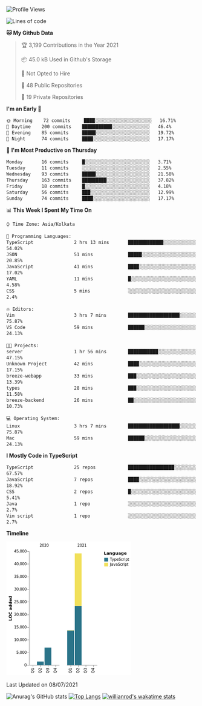 <!--START_SECTION:waka-->
![Profile Views](http://img.shields.io/badge/Profile%20Views-1-blue)

![Lines of code](https://img.shields.io/badge/From%20Hello%20World%20I%27ve%20Written-66336%20lines%20of%20code-blue)

**🐱 My Github Data** 

> 🏆 3,199 Contributions in the Year 2021
 > 
> 📦 45.0 kB Used in Github's Storage 
 > 
> 🚫 Not Opted to Hire
 > 
> 📜 48 Public Repositories 
 > 
> 🔑 19 Private Repositories  
 > 
**I'm an Early 🐤** 

```text
🌞 Morning    72 commits     ████░░░░░░░░░░░░░░░░░░░░░   16.71% 
🌆 Daytime    200 commits    ███████████░░░░░░░░░░░░░░   46.4% 
🌃 Evening    85 commits     █████░░░░░░░░░░░░░░░░░░░░   19.72% 
🌙 Night      74 commits     ████░░░░░░░░░░░░░░░░░░░░░   17.17%

```
📅 **I'm Most Productive on Thursday** 

```text
Monday       16 commits     █░░░░░░░░░░░░░░░░░░░░░░░░   3.71% 
Tuesday      11 commits     ░░░░░░░░░░░░░░░░░░░░░░░░░   2.55% 
Wednesday    93 commits     █████░░░░░░░░░░░░░░░░░░░░   21.58% 
Thursday     163 commits    █████████░░░░░░░░░░░░░░░░   37.82% 
Friday       18 commits     █░░░░░░░░░░░░░░░░░░░░░░░░   4.18% 
Saturday     56 commits     ███░░░░░░░░░░░░░░░░░░░░░░   12.99% 
Sunday       74 commits     ████░░░░░░░░░░░░░░░░░░░░░   17.17%

```


📊 **This Week I Spent My Time On** 

```text
⌚︎ Time Zone: Asia/Kolkata

💬 Programming Languages: 
TypeScript               2 hrs 13 mins       █████████████░░░░░░░░░░░░   54.02% 
JSON                     51 mins             █████░░░░░░░░░░░░░░░░░░░░   20.85% 
JavaScript               41 mins             ████░░░░░░░░░░░░░░░░░░░░░   17.02% 
YAML                     11 mins             █░░░░░░░░░░░░░░░░░░░░░░░░   4.58% 
CSS                      5 mins              ░░░░░░░░░░░░░░░░░░░░░░░░░   2.4%

🔥 Editors: 
Vim                      3 hrs 7 mins        ███████████████████░░░░░░   75.87% 
VS Code                  59 mins             ██████░░░░░░░░░░░░░░░░░░░   24.13%

🐱‍💻 Projects: 
server                   1 hr 56 mins        ███████████░░░░░░░░░░░░░░   47.15% 
Unknown Project          42 mins             ████░░░░░░░░░░░░░░░░░░░░░   17.15% 
breeze-webapp            33 mins             ███░░░░░░░░░░░░░░░░░░░░░░   13.39% 
types                    28 mins             ███░░░░░░░░░░░░░░░░░░░░░░   11.58% 
breeze-backend           26 mins             ██░░░░░░░░░░░░░░░░░░░░░░░   10.73%

💻 Operating System: 
Linux                    3 hrs 7 mins        ███████████████████░░░░░░   75.87% 
Mac                      59 mins             ██████░░░░░░░░░░░░░░░░░░░   24.13%

```

**I Mostly Code in TypeScript** 

```text
TypeScript               25 repos            █████████████████░░░░░░░░   67.57% 
JavaScript               7 repos             ████░░░░░░░░░░░░░░░░░░░░░   18.92% 
CSS                      2 repos             █░░░░░░░░░░░░░░░░░░░░░░░░   5.41% 
Java                     1 repo              ░░░░░░░░░░░░░░░░░░░░░░░░░   2.7% 
Vim script               1 repo              ░░░░░░░░░░░░░░░░░░░░░░░░░   2.7%

```


**Timeline**

![Chart not found](https://raw.githubusercontent.com/wise-introvert/wise-introvert/master/charts/bar_graph.png) 


 Last Updated on 08/07/2021
<!--END_SECTION:waka-->
![Anurag's GitHub stats](https://github-readme-stats.vercel.app/api?username=wise-introvert&count_private=true&show_icons=true)
[![Top Langs](https://github-readme-stats.vercel.app/api/top-langs/?username=wise-introvert&langs_count=10)](https://github.com/anuraghazra/github-readme-stats)
[![willianrod's wakatime stats](https://github-readme-stats.vercel.app/api/wakatime?username=wiseintrovert)](https://github.com/anuraghazra/github-readme-stats)
